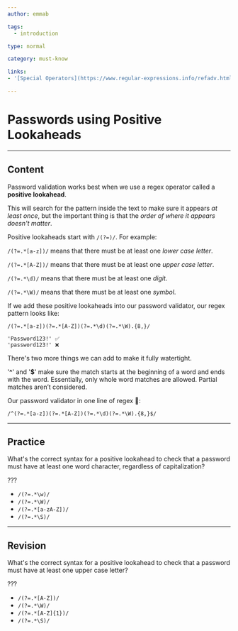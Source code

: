 ```yaml
---
author: emmab

tags:
  - introduction

type: normal

category: must-know

links:
- '[Special Operators](https://www.regular-expressions.info/refadv.html){website}'

---
```

# Passwords using Positive Lookaheads

---
## Content

Password validation works best when we use a regex operator called a **positive lookahead**. 

This will search for the pattern inside the text to make sure it appears *at least once*, but the important thing is that the *order of where it appears doesn't matter*.

Positive lookaheads start with `/(?=)/`. For example:

`/(?=.*[a-z])/` means that there must be at least one *lower case letter*.

`/(?=.*[A-Z])/` means that there must be at least one *upper case letter*.

`/(?=.*\d)/` means that there must be at least one *digit*.

`/(?=.*\W)/` means that there must be at least one *symbol*.

If we add these positive lookaheads into our password validator, our regex pattern looks like:

```
/(?=.*[a-z])(?=.*[A-Z])(?=.*\d)(?=.*\W).{8,}/

'Password123!' ✅
'password123!' ❌
```

There's two more things we can add to make it fully watertight.

'**^**' and '**$**' make sure the match starts at the beginning of a word and ends with the word. Essentially, only whole word matches are allowed. Partial matches aren’t considered.

Our password validator in one line of regex 🎉:

`/^(?=.*[a-z])(?=.*[A-Z])(?=.*\d)(?=.*\W).{8,}$/`


---
## Practice

What's the correct syntax for a positive lookahead to check that a password must have at least one word character, regardless of capitalization?

???

* `/(?=.*\w)/`
* `/(?=.*\W)/`
* `/(?=.*[a-zA-Z])/`
* `/(?=.*\S)/`

---
## Revision

What's the correct syntax for a positive lookahead to check that a password must have at least one upper case letter?

???

* `/(?=.*[A-Z])/`
* `/(?=.*\W)/`
* `/(?=.*[A-Z]{1})/`
* `/(?=.*\S)/`
